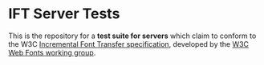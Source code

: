 # IFT Server Tests
This is the repository for a **test suite for servers** which claim to conform to
the W3C [Incremental Font Transfer specification](https://w3c.github.io/IFT/Overview.html), 
developed by the [W3C Web Fonts working group](https://www.w3.org/Fonts/WG/).
